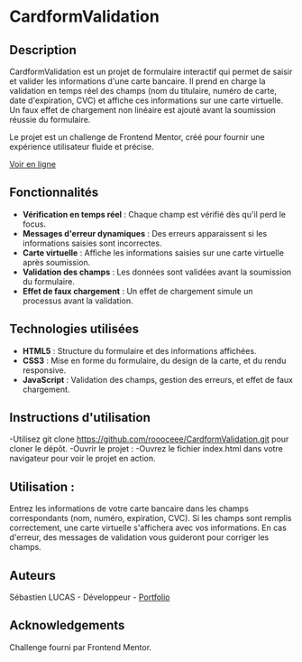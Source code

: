 # CardformValidation


## Description

CardformValidation est un projet de formulaire interactif qui permet de saisir et valider les informations d'une carte bancaire. Il prend en charge la validation en temps réel des champs (nom du titulaire, numéro de carte, date d'expiration, CVC) et affiche ces informations sur une carte virtuelle. Un faux effet de chargement non linéaire est ajouté avant la soumission réussie du formulaire.

Le projet est un challenge de Frontend Mentor, créé pour fournir une expérience utilisateur fluide et précise.

[Voir en ligne](https://roooceee.github.io/CardformValidation/)

## Fonctionnalités

- **Vérification en temps réel** : Chaque champ est vérifié dès qu'il perd le focus.
- **Messages d'erreur dynamiques** : Des erreurs apparaissent si les informations saisies sont incorrectes.
- **Carte virtuelle** : Affiche les informations saisies sur une carte virtuelle après soumission.
- **Validation des champs** : Les données sont validées avant la soumission du formulaire.
- **Effet de faux chargement** : Un effet de chargement simule un processus avant la validation.

## Technologies utilisées

- **HTML5** : Structure du formulaire et des informations affichées.
- **CSS3** : Mise en forme du formulaire, du design de la carte, et du rendu responsive.
- **JavaScript** : Validation des champs, gestion des erreurs, et effet de faux chargement.

## Instructions d'utilisation

-Utilisez git clone https://github.com/roooceee/CardformValidation.git pour cloner le dépôt.
-Ouvrir le projet :
-Ouvrez le fichier index.html dans votre navigateur pour voir le projet en action.

## Utilisation :

Entrez les informations de votre carte bancaire dans les champs correspondants (nom, numéro, expiration, CVC).
Si les champs sont remplis correctement, une carte virtuelle s'affichera avec vos informations.
En cas d'erreur, des messages de validation vous guideront pour corriger les champs.

## Auteurs
Sébastien LUCAS - Développeur - [Portfolio](https://port-folio-react-lime.vercel.app/)

## Acknowledgements
Challenge fourni par Frontend Mentor.